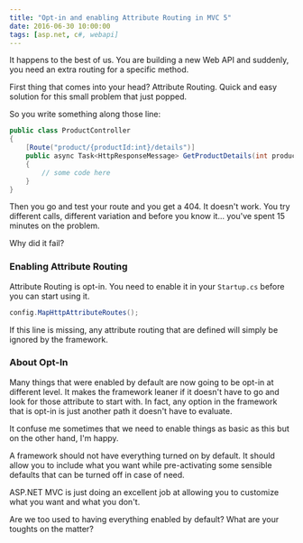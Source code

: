 ```yaml
---
title: "Opt-in and enabling Attribute Routing in MVC 5"
date: 2016-06-30 10:00:00
tags: [asp.net, c#, webapi]
---
```


It happens to the best of us. You are building a new Web API and suddenly, you need an extra routing for a specific method.

First thing that comes into your head? Attribute Routing. Quick and easy solution for this small problem that just popped.

So you write something along those line:

```csharp
public class ProductController
{
    [Route("product/{productId:int}/details")]
    public async Task<HttpResponseMessage> GetProductDetails(int productId)
    {
        // some code here
    }
}
```

Then you go and test your route and you get a 404. It doesn't work. You try different calls, different variation and before you know it... you've spent 15 minutes on the problem.

Why did it fail?

### Enabling Attribute Routing

Attribute Routing is opt-in. You need to enable it in your `Startup.cs` before you can start using it.

```csharp
config.MapHttpAttributeRoutes();
```

If this line is missing, any attribute routing that are defined will simply be ignored by the framework.

### About Opt-In

Many things that were enabled by default are now going to be opt-in at different level. It makes the framework leaner if it doesn't have to go and look for those attribute to start with. In fact, any option in the framework that is opt-in is just another path it doesn't have to evaluate.

It confuse me sometimes that we need to enable things as basic as this but on the other hand, I'm happy.

A framework should not have everything turned on by default. It should allow you to include what you want while pre-activating some sensible defaults that can be turned off in case of need.

ASP.NET MVC is just doing an excellent job at allowing you to customize what you want and what you don't.

Are we too used to having everything enabled by default? What are your toughts on the matter?
